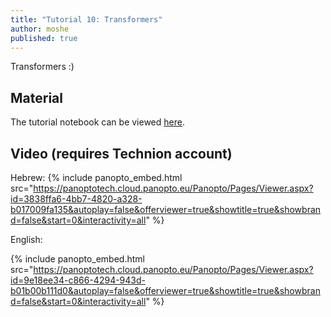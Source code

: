 ```yaml
---
title: "Tutorial 10: Transformers"
author: moshe
published: true
---
```


Transformers :)

## Material

The tutorial notebook can be viewed [here](https://nbviewer.org/github/vistalab-technion/cs236781-tutorials/blob/master/t10-%20Transformers/tutorial10-Transformers.ipynb?flush_cache=true).

## Video (requires Technion account)
Hebrew:
{% include panopto_embed.html src="https://panoptotech.cloud.panopto.eu/Panopto/Pages/Viewer.aspx?id=3838ffa6-4bb7-4820-a328-b017009fa135&autoplay=false&offerviewer=true&showtitle=true&showbrand=false&start=0&interactivity=all" %}

English:

{% include panopto_embed.html src="https://panoptotech.cloud.panopto.eu/Panopto/Pages/Viewer.aspx?id=9e18ee34-c866-4294-943d-b01b00b111d0&autoplay=false&offerviewer=true&showtitle=true&showbrand=false&start=0&interactivity=all" %}